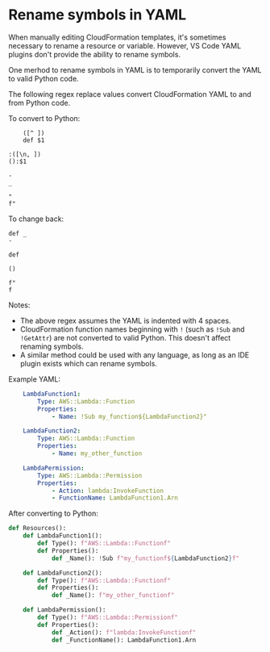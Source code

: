 
# Rename symbols in YAML

When manually editing CloudFormation templates, it's sometimes necessary to rename a resource or variable. However, VS Code YAML plugins don't provide the ability to rename symbols.

One merhod to rename symbols in YAML is to temporarily convert the YAML to valid Python code.

The following regex replace values convert CloudFormation YAML to and from Python code.

To convert to Python:
```
    ([^ ])
    def $1
```

```
:([\n, ])
():$1
```

```
- 
_
```

```
"
f"
```


To change back:

```
def _
- 
```

```
def 

```

```
()

```

```
f"
f
```

Notes:
- The above regex assumes the YAML is indented with 4 spaces.
- CloudFormation function names beginning with `!` (such as `!Sub` and `!GetAttr`) are not converted to valid Python. This doesn't affect renaming symbols.
- A similar method could be used with any language, as long as an IDE plugin exists which can rename symbols.



Example YAML:

```yaml
    LambdaFunction1:
        Type: AWS::Lambda::Function
        Properties:
            - Name: !Sub my_function${LambdaFunction2}"

    LambdaFunction2:
        Type: AWS::Lambda::Function
        Properties:
            - Name: my_other_function

    LambdaPermission:
        Type: AWS::Lambda::Permission
        Properties:
            - Action: lambda:InvokeFunction
            - FunctionName: LambdaFunction1.Arn
```


After converting to Python:

```python
def Resources():
    def LambdaFunction1():
        def Type(): f"AWS::Lambda::Functionf"
        def Properties():
            def _Name(): !Sub f"my_functionf${LambdaFunction2}f"

    def LambdaFunction2():
        def Type(): f"AWS::Lambda::Functionf"
        def Properties():
            def _Name(): f"my_other_functionf"

    def LambdaPermission():
        def Type(): f"AWS::Lambda::Permissionf"
        def Properties():
            def _Action(): f"lambda:InvokeFunctionf"
            def _FunctionName(): LambdaFunction1.Arn
```
